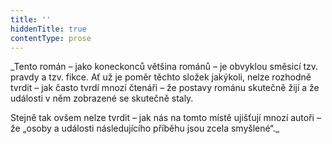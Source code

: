 ```yaml
---
title: ''
hiddenTitle: true
contentType: prose
---
```


_Tento román – jako koneckonců většina románů – je obvyklou směsicí tzv. pravdy a tzv. fikce. Ať už je poměr těchto složek jakýkoli, nelze rozhodně tvrdit – jak často tvrdí mnozí čtenáři – že postavy románu skutečně žijí a že události v něm zobrazené se skutečně staly.  
  
Stejně tak ovšem nelze tvrdit – jak nás na tomto místě ujišťují mnozí autoři – že „osoby a události následujícího příběhu jsou zcela smyšlené“._
